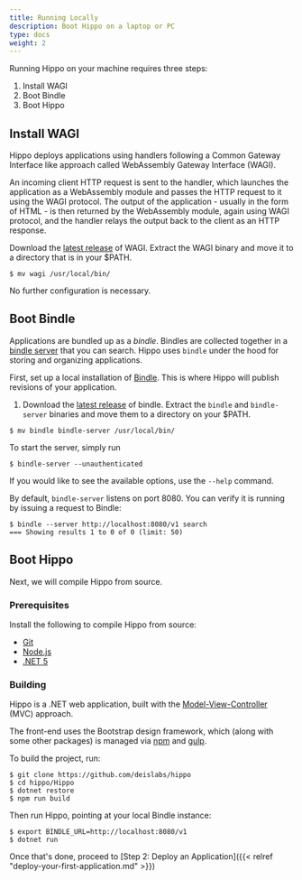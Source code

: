 ```yaml
---
title: Running Locally
description: Boot Hippo on a laptop or PC
type: docs
weight: 2
---
```


Running Hippo on your machine requires three steps:

1. Install WAGI
1. Boot Bindle
1. Boot Hippo

## Install WAGI

Hippo deploys applications using handlers following a Common Gateway Interface
like approach called WebAssembly Gateway Interface (WAGI). 

An incoming client HTTP request  is sent to the handler, which launches the
application as a WebAssembly module and passes the HTTP request to it using the
WAGI protocol. The output of the application - usually in the form of HTML - is
then returned by the WebAssembly module, again using WAGI protocol, and the
handler relays the output back to the client as an HTTP response.

Download the [latest release](https://github.com/deislabs/wagi) of WAGI.
Extract the WAGI binary and move it to a directory that is in your $PATH.

```console
$ mv wagi /usr/local/bin/
```

No further configuration is necessary.

## Boot Bindle

Applications are bundled up as a _bindle_. Bindles are collected together in a
[bindle server](https://github.com/deislabs/bindle) that you can search. Hippo
uses `bindle` under the hood for storing and organizing applications.

First, set up a local installation of
[Bindle](https://github.com/deislabs/bindle). This is where Hippo will publish
revisions of your application.

1. Download the [latest release](https://github.com/deislabs/bindle/releases)
   of bindle. Extract the `bindle` and `bindle-server` binaries and move them
   to a directory on your $PATH.

```console
$ mv bindle bindle-server /usr/local/bin/
```

To start the server, simply run 

```console
$ bindle-server --unauthenticated
```

If you would like to see the available options, use the `--help` command.

By default, `bindle-server` listens on port 8080. You can verify it is running
by issuing a request to Bindle:

```console
$ bindle --server http://localhost:8080/v1 search
=== Showing results 1 to 0 of 0 (limit: 50)
```

## Boot Hippo

Next, we will compile Hippo from source.

### Prerequisites

Install the following to compile Hippo from source:

- [Git](https://git-scm.com/)
- [Node.js](https://nodejs.org/)
- [.NET 5](https://dot.net/)

### Building

Hippo is a .NET web application, built with the
[Model-View-Controller](https://docs.microsoft.com/en-us/aspnet/core/tutorials/first-mvc-app/start-mvc?view=aspnetcore-5.0&tabs=visual-studio)
(MVC) approach.

The front-end uses the Bootstrap design framework, which (along with some other
packages) is managed via [npm](https://www.npmjs.com/) and
[gulp](https://gulpjs.com/).

To build the project, run:

```console
$ git clone https://github.com/deislabs/hippo
$ cd hippo/Hippo
$ dotnet restore
$ npm run build
```

Then run Hippo, pointing at your local Bindle instance:

```console
$ export BINDLE_URL=http://localhost:8080/v1
$ dotnet run
```

Once that's done, proceed to [Step 2: Deploy an Application]({{< relref
"deploy-your-first-application.md" >}})
